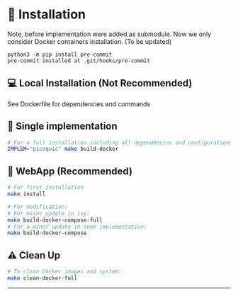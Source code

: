 # :wrench: Installation

Note, before implementation were added as submodule. Now we only consider Docker containers installation. (To be updated)

```
python3 -m pip install pre-commit
pre-commit installed at .git/hooks/pre-commit
```


## :computer: Local Installation (Not Recommended)



See Dockerfile for dependencies and commands



## :whale: Single implementation



```bash
# For a full installation including all dependencies and configurations:
IMPLEM="picoquic" make build-docker
```


## :whale: WebApp (Recommended)

```bash
# For first installation
make install

# For modification:
# For major update in ivy:
make build-docker-compose-full
# For a minor update in some implementation:
make build-docker-compose
```

## :warning: Clean Up



```bash
# To clean Docker images and system:
make clean-docker-full
```




---
